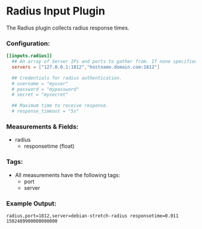 # Radius Input Plugin

The Radius plugin collects radius response times.

### Configuration:

```toml @sample.conf
[[inputs.radius]]
  ## An array of Server IPs and ports to gather from. If none specified, defaults to localhost.
  servers = ["127.0.0.1:1812","hostname.domain.com:1812"]

  ## Credentials for radius authentication.
  # username = "myuser"
  # password = "mypassword"
  # secret = "mysecret"

  ## Maximum time to receive response.
  # response_timeout = "5s"
```

### Measurements & Fields:

- radius
  - responsetime (float)

### Tags:

- All measurements have the following tags:
    - port
    - server

### Example Output:

```
radius,port=1812,server=debian-stretch-radius responsetime=0.011 1502489900000000000
```
